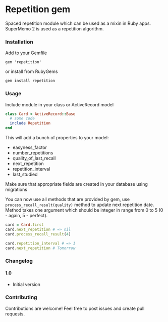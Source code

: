 # Repetition gem
Spaced repetition module which can be used as a mixin in Ruby apps. SuperMemo 2 is used as a repetition algorithm.

### Installation
Add to your Gemfile

    gem 'repetition'

or install from RubyGems

    gem install repetition

### Usage
Include module in your class or ActiveRecord model
```ruby
class Card < ActiveRecord::Base
  # some code
  include Repetition
end
```

This will add a bunch of properties to your model:
* easyness_factor
* number_repetitions
* quality_of_last_recall
* next_repetition
* repetition_interval
* last_studied

Make sure that appropriate fields are created in your database using migrations

You can now use all methods that are provided by gem, use `process_recall_result(quality)` method to update next repetition date. Method takes one argument which should be integer in range from 0 to 5 (0 - again, 5 - perfect).
```ruby
card = Card.first
card.next_repetition # => nil
card.process_recall_result(4)

card.repetition_interval # => 1
card.next_repetition # Tomorrow
```

### Changelog
#### 1.0
* Initial version

### Contributing
Contributions are welcome! Feel free to post issues and create pull requests.